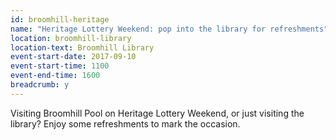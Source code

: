 ```yaml
---
id: broomhill-heritage
name: "Heritage Lottery Weekend: pop into the library for refreshments"
location: broomhill-library
location-text: Broomhill Library
event-start-date: 2017-09-10
event-start-time: 1100
event-end-time: 1600
breadcrumb: y
---
```


Visiting Broomhill Pool on Heritage Lottery Weekend, or just visiting the library? Enjoy some refreshments to mark the occasion.

